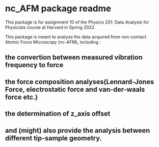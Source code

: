 # nc_AFM package readme

This package is for assignment 10 of the Physics 201: Data Analysis for Physicists course at Harvard in Spring 2022.

This package is meant to analyze the data acquired from non-contact Atomic Force Microscopy (nc-AFM), including :
## the convertion between measured vibration frequency to force 
## the force composition analyses(Lennard-Jones Force, electrostatic force and van-der-waals force etc.)
## the determination of z_axis offset
## and (might) also provide the analysis between different tip-sample geometry.
